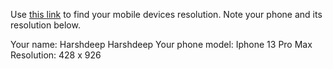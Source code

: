Use [this link](https://www.webmobilefirst.com/en/devices/) to find your mobile devices resolution. Note your phone and its resolution below.

Your name: Harshdeep Harshdeep
Your phone model: Iphone 13 Pro Max
Resolution: 428 x 926